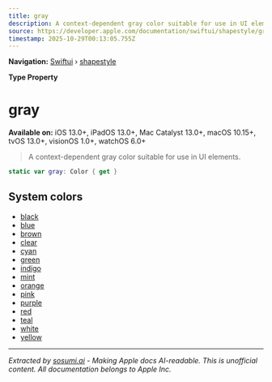 ```yaml
---
title: gray
description: A context-dependent gray color suitable for use in UI elements.
source: https://developer.apple.com/documentation/swiftui/shapestyle/gray
timestamp: 2025-10-29T00:13:05.755Z
---
```


**Navigation:** [Swiftui](/documentation/swiftui) › [shapestyle](/documentation/swiftui/shapestyle)

**Type Property**

# gray

**Available on:** iOS 13.0+, iPadOS 13.0+, Mac Catalyst 13.0+, macOS 10.15+, tvOS 13.0+, visionOS 1.0+, watchOS 6.0+

> A context-dependent gray color suitable for use in UI elements.

```swift
static var gray: Color { get }
```

## System colors

- [black](/documentation/swiftui/shapestyle/black)
- [blue](/documentation/swiftui/shapestyle/blue)
- [brown](/documentation/swiftui/shapestyle/brown)
- [clear](/documentation/swiftui/shapestyle/clear)
- [cyan](/documentation/swiftui/shapestyle/cyan)
- [green](/documentation/swiftui/shapestyle/green)
- [indigo](/documentation/swiftui/shapestyle/indigo)
- [mint](/documentation/swiftui/shapestyle/mint)
- [orange](/documentation/swiftui/shapestyle/orange)
- [pink](/documentation/swiftui/shapestyle/pink)
- [purple](/documentation/swiftui/shapestyle/purple)
- [red](/documentation/swiftui/shapestyle/red)
- [teal](/documentation/swiftui/shapestyle/teal)
- [white](/documentation/swiftui/shapestyle/white)
- [yellow](/documentation/swiftui/shapestyle/yellow)

---

*Extracted by [sosumi.ai](https://sosumi.ai) - Making Apple docs AI-readable.*
*This is unofficial content. All documentation belongs to Apple Inc.*
